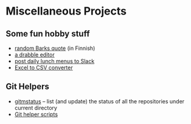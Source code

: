 # Miscellaneous Projects

## Some fun hobby stuff

- [random Barks quote](https://barks-quote.tero.workers.dev/) (in Finnish)
- [a drabble editor](https://drabbledit.netlify.app/)
- [post daily lunch menus to Slack](https://github.com/teroyks/lunch-menu-slack)
- [Excel to CSV converter](https://github.com/teroyks/excel2csv)

## Git Helpers

- [gitmstatus](https://github.com/teroyks/gitmstatus) – list (and update) the status of all the repositories under current directory
- [Git helper scripts](https://github.com/teroyks/git-helpers)
